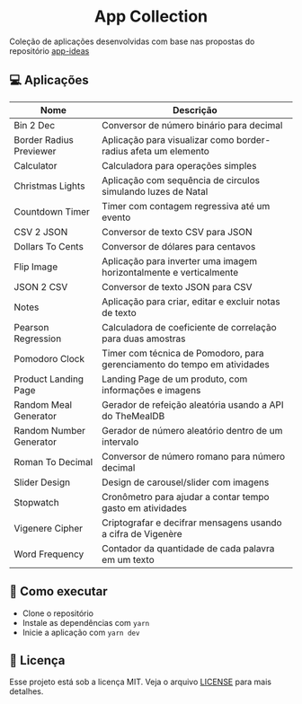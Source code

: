 <h1 align="center">App Collection</h1>

Coleção de aplicações desenvolvidas com base nas propostas do repositório [app-ideas](https://github.com/florinpop17/app-ideas)


## 💻 Aplicações

| Nome                        | Descrição                                                                |
| --------------------------- | ------------------------------------------------------------------------ |
| Bin 2 Dec                   | Conversor de número binário para decimal                                 |
| Border Radius Previewer     | Aplicação para visualizar como border-radius afeta um elemento           |
| Calculator                  | Calculadora para operações simples                                       |
| Christmas Lights            | Aplicação com sequência de circulos simulando luzes de Natal             |
| Countdown Timer             | Timer com contagem regressiva até um evento                              |
| CSV 2 JSON                  | Conversor de texto CSV para JSON                                         |
| Dollars To Cents            | Conversor de dólares para centavos                                       |
| Flip Image                  | Aplicação para inverter uma imagem horizontalmente e verticalmente       |
| JSON 2 CSV                  | Conversor de texto JSON para CSV                                         |
| Notes                       | Aplicação para criar, editar e excluir notas de texto                    |
| Pearson Regression          | Calculadora de coeficiente de correlação para duas amostras              |
| Pomodoro Clock              | Timer com técnica de Pomodoro, para gerenciamento do tempo em atividades |
| Product Landing Page        | Landing Page de um produto, com informações e imagens                    |
| Random Meal Generator       | Gerador de refeição aleatória usando a API do TheMealDB                  |
| Random Number Generator     | Gerador de número aleatório dentro de um intervalo                       |
| Roman To Decimal            | Conversor de número romano para número decimal                           |
| Slider Design               | Design de carousel/slider com imagens                                    |
| Stopwatch                   | Cronômetro para ajudar a contar tempo gasto em atividades                |
| Vigenere Cipher             | Criptografar e decifrar mensagens usando a cifra de Vigenère             |
| Word Frequency              | Contador da quantidade de cada palavra em um texto                       |


## 🚀 Como executar

- Clone o repositório
- Instale as dependências com `yarn`
- Inicie a aplicação com `yarn dev`


## 📄 Licença

Esse projeto está sob a licença MIT. Veja o arquivo [LICENSE](LICENSE) para mais detalhes.
